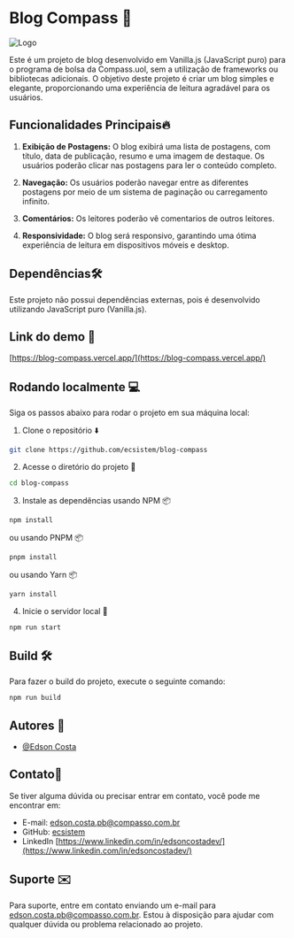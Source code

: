 # Blog Compass 🚀

![Logo](https://i.ibb.co/341CwqD/home.png)

Este é um projeto de blog desenvolvido em Vanilla.js (JavaScript puro) para o programa de bolsa da Compass.uol, sem a utilização de frameworks ou bibliotecas adicionais. O objetivo deste projeto é criar um blog simples e elegante, proporcionando uma experiência de leitura agradável para os usuários.

## Funcionalidades Principais🔥

1. **Exibição de Postagens:** O blog exibirá uma lista de postagens, com título, data de publicação, resumo e uma imagem de destaque. Os usuários poderão clicar nas postagens para ler o conteúdo completo.

2. **Navegação:** Os usuários poderão navegar entre as diferentes postagens por meio de um sistema de paginação ou carregamento infinito.

3. **Comentários:** Os leitores poderão vê comentarios de outros leitores.

4. **Responsividade:** O blog será responsivo, garantindo uma ótima experiência de leitura em dispositivos móveis e desktop.

## Dependências🛠️

Este projeto não possui dependências externas, pois é desenvolvido utilizando JavaScript puro (Vanilla.js).

## Link do demo 🚀

[https://blog-compass.vercel.app/](https://blog-compass.vercel.app/)

## Rodando localmente 💻

Siga os passos abaixo para rodar o projeto em sua máquina local:

1. Clone o repositório ⬇️

```bash
git clone https://github.com/ecsistem/blog-compass
```

2. Acesse o diretório do projeto 📂

```bash
cd blog-compass
```

3. Instale as dependências usando NPM 📦

```bash
npm install
```

ou usando PNPM 📦

```bash
pnpm install
```

ou usando Yarn 📦

```bash
yarn install
```

4. Inicie o servidor local 🚀

```bash
npm run start
```

## Build 🛠️

Para fazer o build do projeto, execute o seguinte comando:

```bash
npm run build
```

## Autores 👤
- [@Edson Costa](https://www.github.com/ecsistem)

## Contato📱

Se tiver alguma dúvida ou precisar entrar em contato, você pode me encontrar em:
- E-mail: edson.costa.pb@compasso.com.br
- GitHub: [ecsistem](https://github.com/ecsistem)
- LinkedIn [https://www.linkedin.com/in/edsoncostadev/](https://www.linkedin.com/in/edsoncostadev/)

## Suporte ✉️

Para suporte, entre em contato enviando um e-mail para edson.costa.pb@compasso.com.br. Estou à disposição para ajudar com qualquer dúvida ou problema relacionado ao projeto.